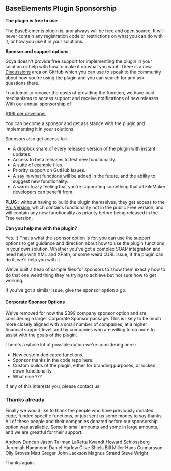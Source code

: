 ## BaseElements Plugin Sponsorship

**The plugin is free to use**

The BaseElements plugin is, and always will be free and open source. It will never contain any registration code or restrictions on what you can do with it, or how you use it in your solutions.

**Sponsor and support options** 

Goya doesn't provide free support for implementing the plugin in your solution or help with how to make it do what you want.  There is a new [Discussions](https://github.com/GoyaPtyLtd/BaseElements-Plugin/discussions) area on GitHub which you can use to speak to the community about how you're using the plugin and you can search for and ask questions there.

To attempt to recover the costs of providing the function, we have paid mechanisms to access support and receive notifications of new releases. With our annual sponsorship of

[$199 per developer](https://github.com/sponsors/GoyaPtyLtd)

You can become a sponsor and get assistance with the plugin and implementing it in your solutions.

Sponsors also get access to :

* A dropbox share of every released version of the plugin with instant updates.
* Access to beta releases to test new functionality.
* A suite of example files.
* Priority support on GutHub Issues.
* A say in what functions will be added in the future, and the ability to suggest new functionality.
* A warm fuzzy feeling that you're supporting something that all FileMaker developers can benefit from.

**PLUS** : without having to build the plugin themselves, they get access to the [Pro Version](ProVersion.md), which contains functionality not in the public Free version, and will contain any new functionality as priority before being released in the Free version.

**Can you help me with the plugin?**

Yes.  :)  That's what the sponsor option is for, you can use the support options to get guidance and direction about how to use the plugin functions in your own solution.  Whether you've got a complex SOAP integration and need help with XML and XPath, or some weird cURL issue, if the plugin can do it, we'll help you with it.

We've built a heap of sample files for sponsors to show them exactly how to do that one weird thing they're trying to achieve but not sure how to get working.

If you've got a similar issue, give the sponsor option a go.

#### Corporate Sponsor Options

We've removed for now the $399 company sponsor option and are considering a larger Corporate Sponsor package.  This is likely to be much more closely aligned with a small number of companies, at a higher financial support level, and by companies who are willing to do more to assist with the goals of the plugin.

There's a whole lot of possible option we're considering here :

* New custom dedicated functions.
* Sponsor thanks in the code repo here.
* Custom builds of the plugin, either for branding purposes, or locked down functionality.
* What else ???

If any of this interests you, please contact us.

### Thanks already

Finally we would like to thank the people who have previously donated code, funded specific functions, or just sent us some money to say thanks. All of these people and their companies donated before our sponsorship option was available. Some in small amounts and some in large amounts, and we are greatful for their support.

Andrew Duncan
Jason Tallman
LaRetta Kwandt
Howard Schlossberg
Jeremiah Hammond
Daniel Harlow
Clive Shiels
Bill Miller
Hans Gunnarsson
Olly Groves
Matt Greger
John Jackson
Magnus Strand
Steve Wright

Thanks again.

